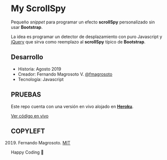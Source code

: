 # My ScrollSpy

Pequeño *snippet* para programar un efecto **scrollSpy** personalizado sin usar **Bootstrap**.

La idea es programar un detector de desplazamiento con puro Javascript y [jQuery](https://jquery.com) que sirva como reemplazo al **scrollSpy** típico de **Bootstrap**.

## Desarrollo

* Historia: Agosto 2019
* Creador: Fernando Magrosoto V. [@fmagrosoto](https://twitter.com/fmagrosoto)
* Tecnología: Javascript

## PRUEBAS

Este repo cuenta con una versión en vivo alojado en [**Heroku**](https://heroku.com).

[Ver código en vivo](https://myscrollspy.herokuapp.com)

## COPYLEFT
2019. Fernando Magrosoto. [MIT](LICENSE)

Happy Coding 🍺
